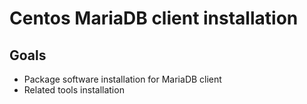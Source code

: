 # Centos MariaDB client installation

## Goals
- Package software installation for MariaDB client
- Related tools installation
